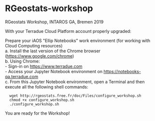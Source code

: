 # RGeostats-workshop
RGeostats Workshop, INTAROS GA, Bremen 2019 

With your Terradue Cloud Platform account properly upgraded:

Prepare your iAOS "Ellip Notebooks" work environment (for working with Cloud Computing resources)  
    a. Install the last version of the Chrome browser (https://www.google.com/chrome)  
    b. Using Chrome:  
       - Sign-in on https://www.terradue.com  
       - Access your Jupyter Notebook environment on https://notebooks-qa.terradue.com  
    c. From this Jupyter Notebook environment, open a Terminal and then execute all the following shell commands:  

      wget http://rgeostats.free.fr/doc/Files/configure_workshop.sh
      chmod +x configure_workshop.sh
      ./configure_workshop.sh
  
You are ready for the Workshop!  
